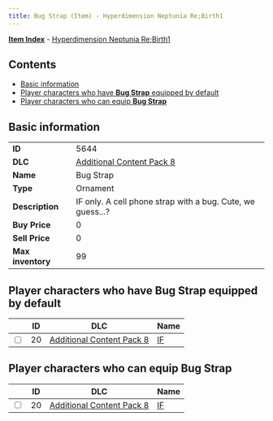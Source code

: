 ```yaml
---
title: Bug Strap (Item) - Hyperdimension Neptunia Re;Birth1
---
```


[**Item Index**](/neptunia/rb1/item/index.html) - [Hyperdimension Neptunia Re;Birth1](/neptunia/rb1)

## Contents

- [Basic information](#basic-information)
- [Player characters who have **Bug Strap** equipped by default](#player-characters-who-have-bug-strap-equipped-by-default)
- [Player characters who can equip **Bug Strap**](#player-characters-who-can-equip-bug-strap)
## Basic information

|   |   |
| -- | -- |
| **ID** | 5644 |
| **DLC** | [Additional Content Pack 8](/neptunia/rb1/dlc/17-pack8.html) |
| **Name** | Bug Strap |
| **Type** | Ornament |
| **Description** | IF only. A cell phone strap with a bug. Cute, we guess...? |
| **Buy Price** | 0 |
| **Sell Price** | 0 |
| **Max inventory** | 99 |


## Player characters who have **Bug Strap** equipped by default

|    | ID | DLC | Name |
| -- | -- | --- | ---- |
| <input type="checkbox" id="rb1-player-17-20" class="trackbox" /> | 20 | [Additional Content Pack 8](/neptunia/rb1/dlc/17-pack8.html) | [IF](/neptunia/rb1/player/17-20-if.html) |


## Player characters who can equip **Bug Strap**

|    | ID | DLC | Name |
| -- | -- | --- | ---- |
| <input type="checkbox" id="rb1-player-17-20" class="trackbox" /> | 20 | [Additional Content Pack 8](/neptunia/rb1/dlc/17-pack8.html) | [IF](/neptunia/rb1/player/17-20-if.html) |

